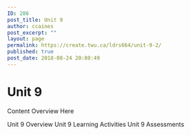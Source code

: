 ```yaml
---
ID: 286
post_title: Unit 9
author: ccaines
post_excerpt: ""
layout: page
permalink: https://create.twu.ca/ldrs664/unit-9-2/
published: true
post_date: 2018-08-24 20:08:49
---
```

<!--themify_builder_static--><h1>Unit 9<br/></h1>
 <p>Content Overview Here</p> 
 Unit 9 Overview Unit 9 Learning Activities Unit 9 Assessments<!--/themify_builder_static-->